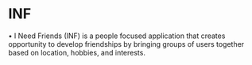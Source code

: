 # INF
• I Need Friends (INF) is a people focused application that creates opportunity to develop friendships by bringing groups of users together based on location, hobbies, and interests. 
